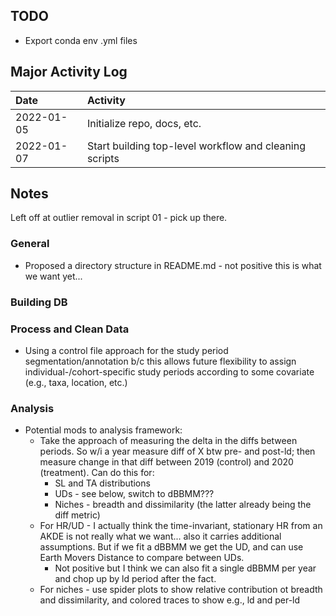 ## TODO  
* Export conda env .yml files

## Major Activity Log

|Date|Activity|
|:-|:------------|
|2022-01-05|Initialize repo, docs, etc.|
|2022-01-07|Start building top-level workflow and cleaning scripts|


## Notes  

Left off at outlier removal in script 01 - pick up there.

### General

* Proposed a directory structure in README.md - not positive this is what we want yet... 


### Building DB


### Process and Clean Data

* Using a control file approach for the study period segmentation/annotation b/c this allows future flexibility to assign individual-/cohort-specific study periods according to some covariate (e.g., taxa, location, etc.)


### Analysis
* Potential mods to analysis framework:  
  * Take the approach of measuring the delta in the diffs between periods.  So w/i a year measure diff of X btw pre- and post-ld; then measure change in that diff between 2019 (control) and 2020 (treatment). Can do this for:  
    * SL and TA distributions  
    * UDs - see below, switch to dBBMM???  
    * Niches - breadth and dissimilarity (the latter already being the diff metric)  
  * For HR/UD - I actually think the time-invariant, stationary HR from an AKDE is not really what we want...  also it carries additional assumptions.  But if we fit a dBBMM we get the UD, and can use Earth Movers Distance to compare between UDs.  
    * Not positive but I think we can also fit a single dBBMM per year and chop up by ld period after the fact.  
  * For niches - use spider plots to show relative contribution ot breadth and dissimilarity, and colored traces to show e.g., ld and per-ld
    